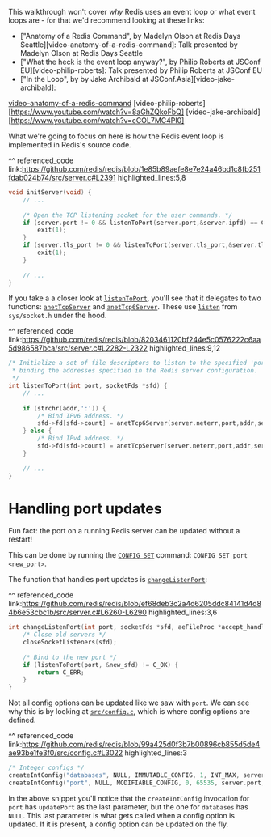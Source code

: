 This walkthrough won't cover _why_ Redis uses an event loop or what event loops are - for that
we'd recommend looking at these links:

- ["Anatomy of a Redis Command", by Madelyn Olson at Redis Days Seattle][video-anatomy-of-a-redis-command]: Talk presented by Madelyn Olson at Redis Days Seattle
- ["What the heck is the event loop anyway?", by Philip Roberts at JSConf EU][video-philip-roberts]: Talk presented by Philip Roberts at JSConf EU
- ["In the Loop", by by Jake Archibald at JSConf.Asia][video-jake-archibald]:

[video-anatomy-of-a-redis-command](https://youtu.be/rgE7tZ1yH80?t=129)
[video-philip-roberts][https://www.youtube.com/watch?v=8aGhZQkoFbQ]
[video-jake-archibald][https://www.youtube.com/watch?v=cCOL7MC4Pl0]

What we're going to focus on here is how the Redis event loop is implemented in Redis's source code.

^^ referenced_code
link:https://github.com/redis/redis/blob/1e85b89aefe8e7e24a46bd1c8fb251fdab024b74/src/server.c#L2391
highlighted_lines:5,8
```c
void initServer(void) {
    // ... 
    
    /* Open the TCP listening socket for the user commands. */
    if (server.port != 0 && listenToPort(server.port,&server.ipfd) == C_ERR) {
        exit(1);
    }
    if (server.tls_port != 0 && listenToPort(server.tls_port,&server.tlsfd) == C_ERR) {
        exit(1);
    }
    
    // ...
}
```

If you take a a closer look at [`listenToPort`][function-listenToPort], you'll see that it delegates to two functions: [`anetTcpServer`][function-anetTcpServer] and
[`anetTcp6Server`][function-anetTcp6Server]. These use [`listen`][unix-listen] from `sys/socket.h` under the hood.

[function-anetTcp6Server]: https://github.com/redis/redis/blob/ef68deb3c2a4d6205ddc84141d4d84b6e53cbc1b/src/anet.c#L476
[function-anetTcpServer]: https://github.com/redis/redis/blob/ef68deb3c2a4d6205ddc84141d4d84b6e53cbc1b/src/anet.c#L481
[function-listenToPort]: https://github.com/redis/redis/blob/8203461120bf244e5c0576222c6aa5d986587bca/src/server.c#L2282
[unix-listen]: https://man7.org/linux/man-pages/man2/listen.2.html

^^ referenced_code
link:https://github.com/redis/redis/blob/8203461120bf244e5c0576222c6aa5d986587bca/src/server.c#L2282-L2322
highlighted_lines:9,12
```c
/* Initialize a set of file descriptors to listen to the specified 'port'
 * binding the addresses specified in the Redis server configuration.
 */
int listenToPort(int port, socketFds *sfd) {
    // ... 
    
    if (strchr(addr,':')) {
        /* Bind IPv6 address. */
        sfd->fd[sfd->count] = anetTcp6Server(server.neterr,port,addr,server.tcp_backlog);
    } else {
        /* Bind IPv4 address. */
        sfd->fd[sfd->count] = anetTcpServer(server.neterr,port,addr,server.tcp_backlog);
    }
    
    // ...
}
```

# Handling port updates

Fun fact: the port on a running Redis server can be updated without a restart!

This can be done by running the [`CONFIG SET`][redis-config-set-command] command: `CONFIG SET port <new_port>`.

The function that handles port updates is [`changeListenPort`][function-changeListenPort]:

[redis-config-set-command]: https://redis.io/commands/config-set
[function-changeListenPort]: https://github.com/redis/redis/blob/8203461120bf244e5c0576222c6aa5d986587bca/src/server.c#L6193-L6223

^^ referenced_code
link:https://github.com/redis/redis/blob/ef68deb3c2a4d6205ddc84141d4d84b6e53cbc1b/src/server.c#L6260-L6290
highlighted_lines:3,6
```c
int changeListenPort(int port, socketFds *sfd, aeFileProc *accept_handler) {
    /* Close old servers */
    closeSocketListeners(sfd);
    
    /* Bind to the new port */
    if (listenToPort(port, &new_sfd) != C_OK) {
        return C_ERR;
    }
}
```

Not all config options can be updated like we saw with `port`. We can see why this is by looking at
[`src/config.c`][file-src-config-c], which is where config options are defined.

[file-src-config-c]: https://github.com/redis/redis/blob/99a425d0f3b7b00896cb855d5de4ae93be1fe3f0/src/config.c#L3024

^^ referenced_code
link:https://github.com/redis/redis/blob/99a425d0f3b7b00896cb855d5de4ae93be1fe3f0/src/config.c#L3022
highlighted_lines:3
```c
/* Integer configs */
createIntConfig("databases", NULL, IMMUTABLE_CONFIG, 1, INT_MAX, server.dbnum, 16, INTEGER_CONFIG, NULL, NULL),
createIntConfig("port", NULL, MODIFIABLE_CONFIG, 0, 65535, server.port, 6379, INTEGER_CONFIG, NULL, updatePort),
```

In the above snippet you'll notice that the `createIntConfig` invocation for `port` has `updatePort` as the last
parameter, but the one for `databases` has `NULL`. This last parameter is what gets called when a config option is
updated. If it is present, a config option can be updated on the fly.
